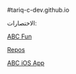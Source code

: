 #tariq-c-dev.github.io

الاختصارات:

[ABC Fun](https://tariq-c-dev.github.io/ABC-Fun/index.html)

[Repos](https://github.com/tariq-c-dev?tab=repositories)

[ABC iOS App](https://testflight.apple.com/join/kaZCEkkj)
